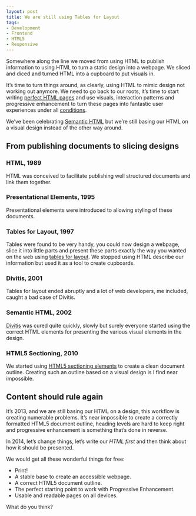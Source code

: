 ```yaml
---
layout: post
title: We are still using Tables for Layout
tags:
- Development
- Frontend
- HTML5
- Responsive
---
```


Somewhere along the line we moved from using HTML to publish information to using HTML to turn a static design into a webpage. We sliced and diced and turned HTML into a cupboard to put visuals in.

It’s time to turn things around, as clearly, using HTML to mimic design not working out anymore. We need to go back to our roots, it’s time to start writing [perfect HTML pages](http://nerd.vasilis.nl/what-is-perfect-website/) and use visuals, interaction patterns and progressive enhancement to turn these pages into fantastic user experiences under all [conditions](http://conditionerjs.com/).

We’ve been celebrating [Semantic HTML](http://en.wikipedia.org/wiki/Semantic_HTML) but we’re still basing our HTML on a visual design instead of the other way around.

## From publishing documents to slicing designs

### HTML, 1989
HTML was conceived to facilitate publishing well structured documents and link them together.

### Presentational Elements, 1995
Presentational elements were introduced to allowing styling of these documents.

### Tables for Layout, 1997
Tables were found to be very handy, you could now design a webpage, slice it into little parts and present these parts exactly the way you wanted on the web using [tables for layout](http://en.wikipedia.org/wiki/Tableless_web_design). We stopped using HTML describe our information but used it as a tool to create cupboards.

### Divitis, 2001
Tables for layout ended abruptly and a lot of web developers, me included, caught a bad case of Divitis.

### Semantic HTML, 2002
[Divitis](http://en.wiktionary.org/wiki/divitis) was cured quite quickly, slowly but surely everyone started using the correct HTML elements for presenting the various visual elements in the design.

### HTML5 Sectioning, 2010
We started using [HTML5 sectioning elements](http://html5doctor.com/outlines/) to create a clean document outline. Creating such an outline based on a visual design is I find near impossible.


## Content should rule again

It’s 2013, and we are still basing our HTML on a design, this workflow is creating numerable problems. It’s near impossible to create a correctly formatted HTML5 document outline, heading levels are hard to keep right and progressive enhancement is something that’s done in reverse.

In 2014, let’s change things, let’s write our *HTML first* and then think about how it should be presented.

We would get all these wonderful things for free:

- Print!
- A stable base to create an accessible webpage.
- A correct HTML5 document outline.
- The perfect starting point to work with Progressive Enhancement.
- Usable and readable pages on all devices.

What do you think?